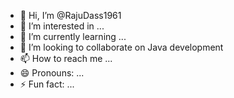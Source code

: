 - 👋 Hi, I’m @RajuDass1961
- 👀 I’m interested in ...
- 🌱 I’m currently learning ...
- 💞️ I’m looking to collaborate on Java development
- 📫 How to reach me ...
- 😄 Pronouns: ...
- ⚡ Fun fact: ...

<!---
RajuDass1961/RajuDass1961 is a ✨ special ✨ repository because its `README.md` (this file) appears on your GitHub profile.
You can click the Preview link to take a look at your changes.
--->
